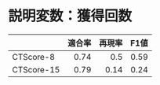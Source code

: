 # 説明変数：獲得回数
| | 適合率 | 再現率 | F1値 |
| :-- | --: | --: | --: |
| CTScore-8 | 0.74 | 0.5 | 0.59 |
| CTScore-15 | 0.79 | 0.14 | 0.24 |

